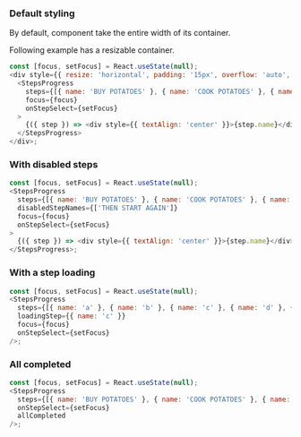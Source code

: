 ### Default styling

By default, component take the entire width of its container.

Following example has a resizable container.

```js
const [focus, setFocus] = React.useState(null);
<div style={{ resize: 'horizontal', padding: '15px', overflow: 'auto', width: '80%', maxWidth: '95%' }}>
  <StepsProgress
    steps={[{ name: 'BUY POTATOES' }, { name: 'COOK POTATOES' }, { name: 'EAT POTATOES' }]}
    focus={focus}
    onStepSelect={setFocus}
  >
    {({ step }) => <div style={{ textAlign: 'center' }}>{step.name}</div>}
  </StepsProgress>
</div>;
```

### With disabled steps

```js
const [focus, setFocus] = React.useState(null);
<StepsProgress
  steps={[{ name: 'BUY POTATOES' }, { name: 'COOK POTATOES' }, { name: 'EAT POTATOES' }, { name: 'THEN START AGAIN' }]}
  disabledStepNames={['THEN START AGAIN']}
  focus={focus}
  onStepSelect={setFocus}
>
  {({ step }) => <div style={{ textAlign: 'center' }}>{step.name}</div>}
</StepsProgress>;
```

### With a step loading

```js
const [focus, setFocus] = React.useState(null);
<StepsProgress
  steps={[{ name: 'a' }, { name: 'b' }, { name: 'c' }, { name: 'd' }, { name: 'e' }, { name: 'f' }]}
  loadingStep={{ name: 'c' }}
  focus={focus}
  onStepSelect={setFocus}
/>;
```

### All completed

```js
const [focus, setFocus] = React.useState(null);
<StepsProgress
  steps={[{ name: 'BUY POTATOES' }, { name: 'COOK POTATOES' }, { name: 'EAT POTATOES' }]}
  onStepSelect={setFocus}
  allCompleted
/>;
```
